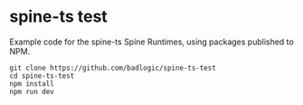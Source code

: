 # spine-ts test
Example code for the spine-ts Spine Runtimes, using packages published to NPM.

```
git clone https://github.com/badlogic/spine-ts-test
cd spine-ts-test
npm install
npm run dev
```